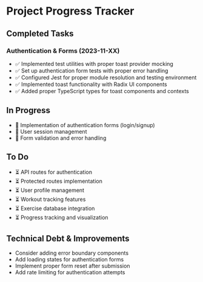 # Project Progress Tracker

## Completed Tasks

### Authentication & Forms (2023-11-XX)
- ✅ Implemented test utilities with proper toast provider mocking
- ✅ Set up authentication form tests with proper error handling
- ✅ Configured Jest for proper module resolution and testing environment
- ✅ Implemented toast functionality with Radix UI components
- ✅ Added proper TypeScript types for toast components and contexts

## In Progress
- 🔄 Implementation of authentication forms (login/signup)
- 🔄 User session management
- 🔄 Form validation and error handling

## To Do
- ⏳ API routes for authentication
- ⏳ Protected routes implementation
- ⏳ User profile management
- ⏳ Workout tracking features
- ⏳ Exercise database integration
- ⏳ Progress tracking and visualization

## Technical Debt & Improvements
- Consider adding error boundary components
- Add loading states for authentication forms
- Implement proper form reset after submission
- Add rate limiting for authentication attempts
